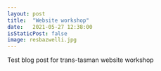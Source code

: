 ```yaml
---
layout: post
title:  "Website workshop"
date:   2021-05-27 12:38:00
isStaticPost: false
image: resbazwelli.jpg
---
```


Test blog post for trans-tasman website workshop